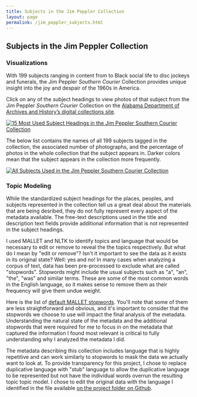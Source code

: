 ```yaml
---
title: Subjects in the Jim Peppler Collection
layout: page
permalink: /jim_peppler_subjects.html
---
```


## Subjects in the Jim Peppler Collection

### Visualizations

With 199 subjects ranging in content from to Black social life to disc jockeys and funerals, the Jim Peppler _Southern Courier_ Collection provides unique insight into the joy and despair of the 1960s in America.

Click on any of the subject headings to view photos of that subject from the Jim Peppler _Southern Courier_ Collection on the [Alabama Department of Archives and History’s digital collections site](https://digital.archives.alabama.gov/digital/collection/peppler).

<div class='tableauPlaceholder' id='viz1669254970321' style='position: relative'><noscript><a href='#'><img alt='15 Most Used Subject Headings in the Jim Peppler Southern Courier  Collection ' src='https:&#47;&#47;public.tableau.com&#47;static&#47;images&#47;Su&#47;SubjectsInJimPeppler&#47;Sheet1&#47;1_rss.png' style='border: none' /></a></noscript><object class='tableauViz'  style='display:none;'><param name='host_url' value='https%3A%2F%2Fpublic.tableau.com%2F' /> <param name='embed_code_version' value='3' /> <param name='site_root' value='' /><param name='name' value='SubjectsInJimPeppler&#47;Sheet1' /><param name='tabs' value='no' /><param name='toolbar' value='yes' /><param name='static_image' value='https:&#47;&#47;public.tableau.com&#47;static&#47;images&#47;Su&#47;SubjectsInJimPeppler&#47;Sheet1&#47;1.png' /> <param name='animate_transition' value='yes' /><param name='display_static_image' value='yes' /><param name='display_spinner' value='yes' /><param name='display_overlay' value='yes' /><param name='display_count' value='yes' /><param name='language' value='en-US' /></object></div>                <script type='text/javascript'>                    var divElement = document.getElementById('viz1669254970321');                    var vizElement = divElement.getElementsByTagName('object')[0];                    vizElement.style.width='100%';vizElement.style.height=(divElement.offsetWidth*0.75)+'px';                    var scriptElement = document.createElement('script');                    scriptElement.src = 'https://public.tableau.com/javascripts/api/viz_v1.js';                    vizElement.parentNode.insertBefore(scriptElement, vizElement);                </script>

The below list contains the names of all 199 subjects tagged in the collection, the associated number of photographs, and the percentage of photos in the whole collection that the subject appears in. Darker colors mean that the subject appears in the collection more frequently.

<div class='tableauPlaceholder' id='viz1669254982017' style='position: relative'><noscript><a href='#'><img alt='All Subjects Used in the Jim Peppler Southern Courier Collection ' src='https:&#47;&#47;public.tableau.com&#47;static&#47;images&#47;Al&#47;AllSubjectsJimPeppler&#47;Sheet1&#47;1_rss.png' style='border: none' /></a></noscript><object class='tableauViz'  style='display:none;'><param name='host_url' value='https%3A%2F%2Fpublic.tableau.com%2F' /> <param name='embed_code_version' value='3' /> <param name='site_root' value='' /><param name='name' value='AllSubjectsJimPeppler&#47;Sheet1' /><param name='tabs' value='no' /><param name='toolbar' value='yes' /><param name='static_image' value='https:&#47;&#47;public.tableau.com&#47;static&#47;images&#47;Al&#47;AllSubjectsJimPeppler&#47;Sheet1&#47;1.png' /> <param name='animate_transition' value='yes' /><param name='display_static_image' value='yes' /><param name='display_spinner' value='yes' /><param name='display_overlay' value='yes' /><param name='display_count' value='yes' /><param name='language' value='en-US' /></object></div>                <script type='text/javascript'>                    var divElement = document.getElementById('viz1669254982017');                    var vizElement = divElement.getElementsByTagName('object')[0];                    vizElement.style.width='100%';vizElement.style.height=(divElement.offsetWidth*0.75)+'px';                    var scriptElement = document.createElement('script');                    scriptElement.src = 'https://public.tableau.com/javascripts/api/viz_v1.js';                    vizElement.parentNode.insertBefore(scriptElement, vizElement);                </script>

 ### Topic Modeling 

While the standardized subject headings for the places, peoples, and subjects represented in the collection tell us a great deal about the materials that are being desribed, they do not fully represent every aspect of the metadata available. The free-text descriptions used in the title and description text fields provide additional information that is not represented in the subject headings. 

I used MALLET and NLTK to identify topics and language that would be necessary to edit or remove to reveal the the topics respectively. But what do I mean by "edit or remove"? Isn't it important to see the data as it exists in its original state?  Well: yes and no! In many cases when analyzing a corpus of text, data has been pre-processed to exclude what are called "stopwords". Stopwords might include the usual subjects such as "a", "an", "the", "was" and similar terms. These are some of the most common words in the English language, so it makes sense to remove them as their frequency will give them undue weight. 

Here is the list of [default MALLET stopwords](https://github.com/elizajames/Stand-Alone-Projects/blob/master/Southern%20Courier/MALLET_default_stopwords). You'll note that some of them are less straightforward and obvious, and it's important to consider that the stopwords we choose to use will impact the final analysis of the metadata. Understanding the natural state of the metadata and the additional stopwords that were required for me to focus in on the metadata that captured the information I found most relevant is critical to fully understanding why I analyzed the metadata I did.

The metadata describing this collection includes language that is highly repetitive and can work similarly to stopwords to mask the data we actually want to look at. To provide transparency for this project, I chose to replace duplicative language with "stub" language to allow the duplicative language to be represented but not have the individual words overrun the resulting topic topic model. I chose to edit the original data with the language I identified in the file available [on the project folder on Github](https://github.com/elizajames/Stand-Alone-Projects/blob/master/Southern%20Courier/additional_stopwords).